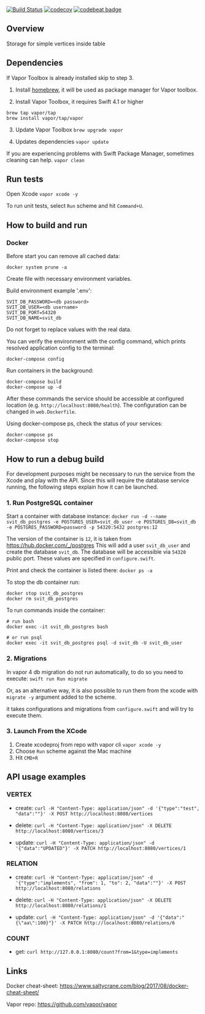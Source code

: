 [![Build Status](https://travis-ci.org/mkoshtenko/svit-service.svg?branch=master)](https://travis-ci.org/mkoshtenko/svit-service)
[![codecov](https://codecov.io/gh/mkoshtenko/svit-service/branch/master/graph/badge.svg)](https://codecov.io/gh/mkoshtenko/svit-service)
[![codebeat badge](https://codebeat.co/badges/ab58552c-96ab-4216-a399-d76621c9c8d7)](https://codebeat.co/projects/github-com-mkoshtenko-svit-service-master)

## Overview
Storage for simple vertices inside table 

## Dependencies
If Vapor Toolbox is already installed skip to step 3.

1. Install [homebrew](https://brew.sh), it will be used as package manager for Vapor toolbox. 

2. Install Vapor Toolbox, it requires Swift 4.1 or higher
  ```
 brew tap vapor/tap
 brew install vapor/tap/vapor
 ```

3. Update Vapor Toolbox
  `brew upgrade vapor`

4. Updates dependencies
  `vapor update`

If you are experiencing problems with Swift Package Manager, sometimes cleaning can help.
`vapor clean`

## Run tests

Open Xcode
`vapor xcode -y`

To run unit tests, select `Run` scheme and hit `Command+U`.

## How to build and run
### Docker
Before start you can remove all cached data:
```
docker system prune -a
```

Create file with necessary environment variables.

Build environment example '.env':
```
SVIT_DB_PASSWORD=<db password>
SVIT_DB_USER=<db username>
SVIT_DB_PORT=54320
SVIT_DB_NAME=svit_db
```

Do not forget to replace values with the real data.

You can verify the environment with the config command, which prints resolved application config to the terminal:
```
docker-compose config
```

Run containers in the background:
```
docker-compose build
docker-compose up -d
```
After these commands the service should be accessible at configured location (e.g. `http://localhost:8080/health`).
The configuration can be changed in `web.Dockerfile`.

Using docker-compose ps, check the status of your services:
```
docker-compose ps
docker-compose stop
```

## How to run a debug build

For development purposes might be necessary to run the service from the Xcode and play with the API.
Since this will require the database service running, the following steps explain how it can be launched.

### 1. Run PostgreSQL container
Start a container with database instance:
`docker run -d --name svit_db_postgres -e POSTGRES_USER=svit_db_user -e POSTGRES_DB=svit_db -e POSTGRES_PASSWORD=password -p 54320:5432 postgres:12`

The version of the container is `12`, it is taken from https://hub.docker.com/_/postgres
This will add a user `svit_db_user`  and create the database  `svit_db`.
The database will be accessible via  `54320` public port.
These values are specified in `configure.swift`.

Print and check the container is listed there:
`docker ps -a`

To stop the db container run:
```
docker stop svit_db_postgres
docker rm svit_db_postgres
```

To run commands inside the container:
```
# run bash
docker exec -it svit_db_postgres bash

# or run psql
docker exec -it svit_db_postgres psql -d svit_db -U svit_db_user
```

### 2. Migrations
In vapor 4 db migration do not run automatically, to do so you need to execute:
`swift run Run migrate`

Or, as an alternative way, it is also possible to run them from the xcode with `migrate -y` argument added to the scheme.

it takes configurations and migrations from `configure.swift` and will try to execute them. 

### 3. Launch  From the XCode
1. Create xcodeproj from repo with vapor cli `vapor xcode -y`
2. Choose `Run` scheme against the Mac machine
3. Hit `CMD+R`

## API usage examples
### VERTEX
- create:
`curl -H "Content-Type: application/json" -d '{"type":"test", "data":""}' -X POST http://localhost:8080/vertices`

- delete:
`curl -H "Content-Type: application/json" -X DELETE http://localhost:8080/vertices/3`

- update:
`curl -H "Content-Type: application/json" -d '{"data":"UPDATED"}' -X PATCH http://localhost:8080/vertices/1`

### RELATION
- create:
`curl -H "Content-Type: application/json" -d '{"type":"implements", "from": 1, "to": 2, "data":""}' -X POST http://localhost:8080/relations`

- delete:
`curl -H "Content-Type: application/json" -X DELETE http://localhost:8080/relations/1`

- update:
`curl -H "Content-Type: application/json" -d '{"data":"{\"aa\":100}"}' -X PATCH http://localhost:8080/relations/6`

### COUNT
- get:
`curl http://127.0.0.1:8080/count?from=1&type=implements`

## Links
Docker cheat-sheet:
https://www.saltycrane.com/blog/2017/08/docker-cheat-sheet/

Vapor repo:
https://github.com/vapor/vapor

